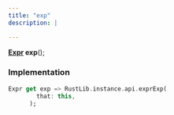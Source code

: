 ```yaml
---
title: "exp"
description: |

---
```

<span class="dart-code"><strong>[Expr] exp</strong>();</span>


### Implementation
```dart
Expr get exp => RustLib.instance.api.exprExp(
        that: this,
      );
```

[Expr]: /reference/classes/expr